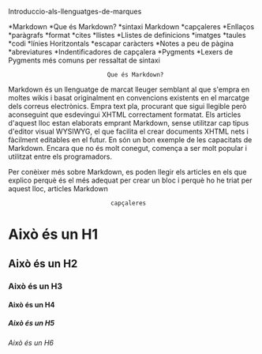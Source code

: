Introduccio-als-llenguatges-de-marques


*Markdown
  *Que és Markdown?
*sintaxi Markdown
  *capçaleres
  *Enllaços
  *paràgrafs
  *format
  *cites
  *llistes
  *Llistes de definicions
  *imatges
  *taules
  *codi
  *línies Horitzontals
  *escapar caràcters
  *Notes a peu de pàgina
  *abreviatures
  *Indentificadores de capçalera
*Pygments
  *Lexers de Pygments més comuns per ressaltat de sintaxi
  
                                Que és Markdown?
Markdown és un llenguatge de marcat lleuger semblant al que s'empra en moltes wikis i basat originalment en convencions existents en el marcatge dels correus electrònics. Empra text pla, procurant que sigui llegible però aconseguint que esdevingui XHTML correctament formatat. Els articles d'aquest lloc estan elaborats emprant Markdown, sense utilitzar cap tipus d'editor visual WYSIWYG, el que facilita el crear documents XHTML nets i fàcilment editables en el futur. En són un bon exemple de les capacitats de Markdown. Encara que no és molt conegut, comença a ser molt popular i utilitzat entre els programadors.

Per conèixer més sobre Markdown, es poden llegir els articles en els que explico perquè és el més adequat per crear un bloc i perquè ho he triat per aquest lloc, articles Markdown

                                 capçaleres
# Això és un H1    

## Això és un H2

### Això és un H3

#### Això és un H4

##### Això és un H5

###### Això és un H6
                                 
  
